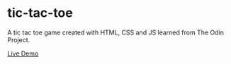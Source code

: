 # tic-tac-toe

A tic tac toe game created with HTML, CSS and JS learned from The Odin Project.

[Live Demo](https://zachloh.github.io/tic-tac-toe/)